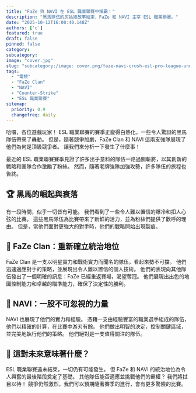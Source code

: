 ```yaml
---
title: "FaZe 與 NAVI 在 ESL 職業聯賽中稱霸！"
description: "黑馬隊伍的灰姑娘故事結束，FaZe 和 NAVI 主宰 ESL 職業聯賽。"
date: "2025-10-12T16:00:40.148Z"
authors: ['c']
featured: true
draft: false
pinned: false
category:
subcategory:
image: "cover.jpg"
slug: "subcategory:/image: cover.png/faze-navi-crush-esl-pro-league-underdogs"
tags:
  - "電競"
  - "FaZe Clan"
  - "NAVI"
  - "Counter-Strike"
  - "ESL 職業聯賽"
sitemap:
  priority: 0.9
  changefreq: daily
---
```


哈囉，各位遊戲玩家！ ESL 職業聯賽的賽季正變得白熱化，一些令人驚訝的黑馬隊伍帶來了轟動。 但是，隨著競爭加劇，FaZe Clan 和 NAVI 這兩支強隊展現了他們為何是頂級競爭者。 讓我們來分析一下發生了什麼事！

最近的 ESL 職業聯賽賽季見證了許多出乎意料的隊伍一路過關斬將，以其創新的戰略和團隊合作激勵了粉絲。 然而，隨著老牌強隊加強攻勢，許多隊伍的旅程也告終。

## 🏆 黑馬的崛起與衰落

有一段時間，似乎一切皆有可能。 我們看到了一些令人難以置信的爆冷和扣人心弦的比賽。 這些黑馬隊伍為比賽帶來了新鮮的活力，並為粉絲們提供了歡呼的理由。 但是，當他們面對更強大的對手時，他們的戰略開始出現裂痕。

## 💪 FaZe Clan：重新確立統治地位

FaZe Clan 是一支以明星實力和戰術實力而聞名的隊伍，看起來勢不可擋。 他們迅速適應對手的策略，並展現出令人難以置信的個人技術。 他們的表現向其他隊伍發出了一個明確的訊息：FaZe 已經重返賽場，渴望奪冠。 他們展現出出色的地圖控制能力和卓越的瞄準能力，確保了決定性的勝利。

## 🚀 NAVI：一股不可忽視的力量

NAVI 也展現了他們的實力和經驗。 憑藉一支由經驗豐富的職業選手組成的隊伍，他們以精確的計算，在比賽中游刃有餘。 他們做出明智的決定，控制關鍵區域，並完美地執行他們的策略。 他們絕對是一支值得關注的隊伍。

## 🤔 這對未來意味著什麼？

ESL 職業聯賽遠未結束，一切仍有可能發生。 但 FaZe 和 NAVI 的統治地位為令人興奮的最後階段奠定了基礎。 其他隊伍能否適應並挑戰他們的霸權？ 我們將拭目以待！ 競爭仍然激烈，我們可以預期隨著賽季的進行，會有更多驚險的比賽。